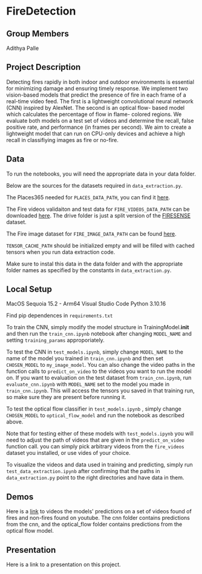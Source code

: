 # FireDetection

## Group Members
Adithya Palle

## Project Description

Detecting fires rapidly in both indoor and outdoor
environments is essential for minimizing damage and ensuring
timely response. We implement two vision-based models that predict
the presence of fire in each frame of a real-time video feed.
The first is a lightweight convolutional neural network (CNN)
inspired by AlexNet. The second is an optical flow-
based model which calculates the percentage of flow in flame-
colored regions. We evaluate both models on a test set of videos 
and determine the recall, false positive rate, and performance (in frames per second).
We aim to create a lightweight model that can run on CPU-only devices
and achieve a high recall in classifiying images as fire or no-fire.

## Data

To run the notebooks, you will need the appropriate data in your data folder. 

Below are the sources for the datasets required in `data_extraction.py`.

The Places365 needed for `PLACES_DATA_PATH`, you can find it [here](https://github.com/CSAILVision/places365).

The Fire videos validaiton and test data for `FIRE_VIDEOS_DATA_PATH` can be downloaded [here](https://drive.google.com/file/d/1-Q5WJyw4Lil0-Ww_tmM23NFRcRrT2kbz/view?usp=sharing). The drive folder is just a split version of the [FIRESENSE](https://www.kaggle.com/datasets/chrisfilo/firesense) dataset.

The Fire image dataset for `FIRE_IMAGE_DATA_PATH` can be found [here](https://universe.roboflow.com/fire-dataset-tp9jt/fire-detection-sejra/dataset/1).


`TENSOR_CACHE_PATH` should be initialized empty and will be filled with cached tensors when you run data extraction code.

Make sure to instal this data in the data folder and with the appropriate folder names as specified by the constants in `data_extraction.py`.

## Local Setup

MacOS Sequoia 15.2 - Arm64 
Visual Studio Code
Python 3.10.16

Find pip dependences in `requirements.txt`


To train the CNN, simply modify the model structure in TrainingModel.__init__ and then run the `train_cnn.ipynb` notebook after changing `MODEL_NAME` and setting `training_params` approporiately.

To test the CNN in `test_models.ipynb`, simply change `MODEL_NAME` to the name of the model you trained in `train_cnn.ipynb` and then set `CHOSEN_MODEL` to `my_image_model`. You can also change the video paths in the function calls to `predict_on_video` to the videos you want to run the model on. If you want to evaluation on the test
dataset from `train_cnn.ipynb`, run `evaluate_cnn.ipynb` with `MODEL_NAME` set to the model you made in `train_cnn.ipynb`. This will access the tensors you saved in that training run, so make sure they are present before running it.

To test the optical flow classifier in `test_models.ipynb` , simply change  `CHOSEN_MODEL` to `optical_flow_model` and run the notebook as described above.

Note that for testing either of these models with `test_models.ipynb` you will need to adjust the path of videos that
are given in the `predict_on_video` function call. you can simply pick arbitrary videos from the `fire_videos` dataset you installed, or use vides of your choice.

To visualize the videos and data used in training and predicting, simply run `test_data_extraction.ipynb` after confirming that the paths in `data_extraction.py` point to the right directories and have data in them.


## Demos

Here is a [link](https://drive.google.com/drive/folders/1GLSxCgdm0lU-UBnkRTfptQrsf-lBjziE?usp=drive_link) to videos the models' predictions on a set of videos found of fires and non-fires found on youtube. The cnn folder contains predictions from the cnn, and the optical_flow folder contains predictions from the optical flow model.


## Presentation

Here is a link to a presentation on this project.